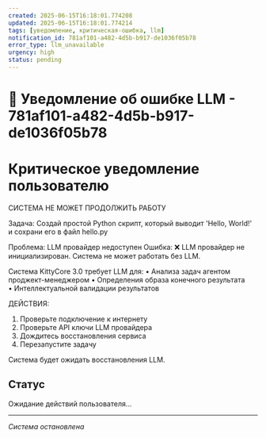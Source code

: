 ```yaml
---
created: 2025-06-15T16:18:01.774208
updated: 2025-06-15T16:18:01.774214
tags: [уведомление, критическая-ошибка, llm]
notification_id: 781af101-a482-4d5b-b917-de1036f05b78
error_type: llm_unavailable
urgency: high
status: pending
---
```


# 🚨 Уведомление об ошибке LLM - 781af101-a482-4d5b-b917-de1036f05b78

# Критическое уведомление пользователю


СИСТЕМА НЕ МОЖЕТ ПРОДОЛЖИТЬ РАБОТУ

Задача: Создай простой Python скрипт, который выводит 'Hello, World!' и сохрани его в файл hello.py

Проблема: LLM провайдер недоступен
Ошибка: ❌ LLM провайдер не инициализирован. Система не может работать без LLM.

Система KittyCore 3.0 требует LLM для:
• Анализа задач агентом проджект-менеджером
• Определения образа конечного результата  
• Интеллектуальной валидации результатов

ДЕЙСТВИЯ:
1. Проверьте подключение к интернету
2. Проверьте API ключи LLM провайдера
3. Дождитесь восстановления сервиса
4. Перезапустите задачу

Система будет ожидать восстановления LLM.


## Статус
Ожидание действий пользователя...

---
*Система остановлена*
